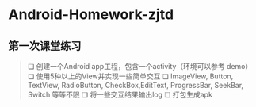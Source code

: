 # Android-Homework-zjtd
## 第一次课堂练习

>❏ 创建一个Android app工程，包含一个activity（环境可以参考 demo）  ❏ 使用5种以上的View并实现一些简单交互  ❏ ImageView, Button, TextView, RadioButton, CheckBox,EditText, ProgressBar, SeekBar, Switch 等等不限  ❏ 将一些交互结果输出log  ❏ 打包生成apk

